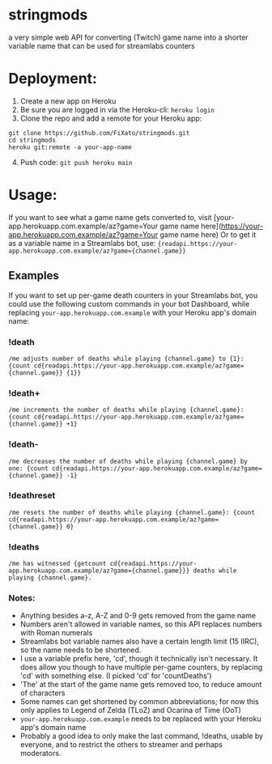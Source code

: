 # stringmods
a very simple web API for converting (Twitch) game name into a shorter variable name that can be used for streamlabs counters

# Deployment:
1. Create a new app on Heroku
2. Be sure you are logged in via the Heroku-cli: `heroku login`
3. Clone the repo and add a remote for your Heroku app:
```
git clone https://github.com/FiXato/stringmods.git
cd stringmods
heroku git:remote -a your-app-name
```
4. Push code: `git push heroku main`

# Usage:
If you want to see what a game name gets converted to, visit [your-app.herokuapp.com.example/az?game=Your game name here](https://your-app.herokuapp.com.example/az?game=Your game name here)
Or to get it as a variable name in a Streamlabs bot, use: `{readapi.https://your-app.herokuapp.com.example/az?game={channel.game}}`

## Examples
If you want to set up per-game death counters in your Streamlabs bot, you could use the following custom commands in your bot Dashboard, while replacing `your-app.herokuapp.com.example` with your Heroku app's domain name:

### !death
`/me adjusts number of deaths while playing {channel.game} to {1}: {count cd{readapi.https://your-app.herokuapp.com.example/az?game={channel.game}} {1}}`

### !death+
`/me increments the number of deaths while playing {channel.game}: {count cd{readapi.https://your-app.herokuapp.com.example/az?game={channel.game}} +1}`

### !death-
`/me decreases the number of deaths while playing {channel.game} by one: {count cd{readapi.https://your-app.herokuapp.com.example/az?game={channel.game}} -1}`

### !deathreset
`/me resets the number of deaths while playing {channel.game}: {count cd{readapi.https://your-app.herokuapp.com.example/az?game={channel.game}} 0}`

### !deaths
`/me has witnessed {getcount cd{readapi.https://your-app.herokuapp.com.example/az?game={channel.game}}} deaths while playing {channel.game}.`

### Notes:
- Anything besides a-z, A-Z and 0-9 gets removed from the game name
- Numbers aren't allowed in variable names, so this API replaces numbers with Roman numerals
- Streamlabs bot variable names also have a certain length limit (15 IIRC), so the name needs to be shortened.
- I use a variable prefix here, 'cd', though it technically isn't necessary. It does allow you though to have multiple per-game counters, by replacing 'cd' with something else. (I picked 'cd' for 'countDeaths')
- 'The' at the start of the game name gets removed too, to reduce amount of characters
- Some names can get shortened by common abbreviations; for now this only applies to Legend of Zelda (TLoZ) and Ocarina of Time (OoT)
- `your-app.herokuapp.com.example` needs to be replaced with your Heroku app's domain name
- Probably a good idea to only make the last command, !deaths, usable by everyone, and to restrict the others to streamer and perhaps moderators.
